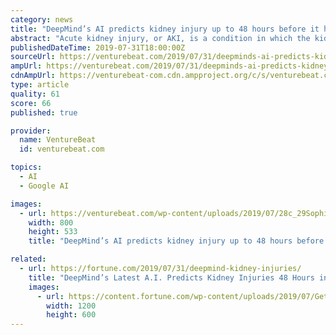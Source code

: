 ```yaml
---
category: news
title: "DeepMind’s AI predicts kidney injury up to 48 hours before it happens"
abstract: "Acute kidney injury, or AKI, is a condition in which the kidneys stop filtering waste products from the blood. It occurs quickly (in two days or less) and debilitates an estimated 1 in 5 ..."
publishedDateTime: 2019-07-31T18:00:00Z
sourceUrl: https://venturebeat.com/2019/07/31/deepminds-ai-predicts-kidney-injury-up-to-48-hours-before-it-happens/
ampUrl: https://venturebeat.com/2019/07/31/deepminds-ai-predicts-kidney-injury-up-to-48-hours-before-it-happens/amp/
cdnAmpUrl: https://venturebeat-com.cdn.ampproject.org/c/s/venturebeat.com/2019/07/31/deepminds-ai-predicts-kidney-injury-up-to-48-hours-before-it-happens/amp/
type: article
quality: 61
score: 66
published: true

provider:
  name: VentureBeat
  id: venturebeat.com

topics:
  - AI
  - Google AI

images:
  - url: https://venturebeat.com/wp-content/uploads/2019/07/28c_29Sophie_Mutevelian238A9834_Edit.2e16d0ba.fill_1100x400_HiENFhu.0.jpg?w=800&#038;resize=800%2C533&#038;strip=all
    width: 800
    height: 533
    title: "DeepMind’s AI predicts kidney injury up to 48 hours before it happens"

related:
  - url: https://fortune.com/2019/07/31/deepmind-kidney-injuries/
    title: "DeepMind’s Latest A.I. Predicts Kidney Injuries 48 Hours in Advance"
    images:
      - url: https://content.fortune.com/wp-content/uploads/2019/07/GettyImages-1065657954.jpg?resize=1200,600
        width: 1200
        height: 600
---
```

